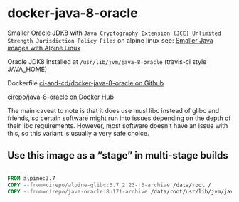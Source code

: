 # docker-java-8-oracle

Smaller Oracle JDK8 with `Java Cryptography Extension (JCE) Unlimited Strength Jurisdiction Policy Files` on alpine linux
see: [Smaller Java images with Alpine Linux](https://developer.atlassian.com/blog/2015/08/minimal-java-docker-containers/)

Oracle JDK8 installed at `/usr/lib/jvm/java-8-oracle` (travis-ci style JAVA_HOME)


Dockerfile [ci-and-cd/docker-java-8-oracle on Github](https://github.com/ci-and-cd/docker-java-8-oracle)

[cirepo/java-8-oracle on Docker Hub](https://hub.docker.com/r/cirepo/java-8-oracle/)


The main caveat to note is that it does use musl libc instead of glibc and friends,
so certain software might run into issues depending on the depth of their libc requirements.
However, most software doesn't have an issue with this,
so this variant is usually a very safe choice.


## Use this image as a “stage” in multi-stage builds

```dockerfile

FROM alpine:3.7
COPY --from=cirepo/alpine-glibc:3.7_2.23-r3-archive /data/root /
COPY --from=cirepo/java-oracle:8u171-archive /data/root/usr/lib/jvm/java-8-oracle /usr/lib/jvm/java-8-oracle

```

